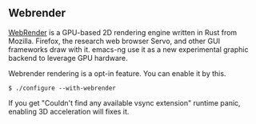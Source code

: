 ## Webrender

[WebRender](https://github.com/servo/webrender) is a GPU-based 2D rendering engine written in Rust from Mozilla. Firefox, the research web browser Servo, and other GUI frameworks draw with it. emacs-ng use it as a new experimental graphic backend to leverage GPU hardware.

Webrender rendering is a opt-in feature. You can enable it by this.

```
$ ./configure --with-webrender
```

If you get "Couldn't find any available vsync extension" runtime panic, enabling 3D acceleration will fixes it.

